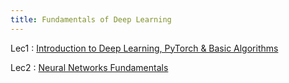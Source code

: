 ```yaml
---
title: Fundamentals of Deep Learning
---
```


Lec1
: [Introduction to Deep Learning, PyTorch & Basic Algorithms](/assets/slides/C1.pdf)

Lec2
: [Neural Networks Fundamentals](/assets/slides/C2.pdf)



